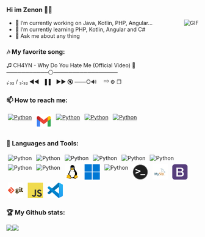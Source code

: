 ### Hi im Zenon 👋👋
<img align="right" alt="GIF" src="https://raw.githubusercontent.com/rahul-jha98/rahul-jha98/main/techstack.gif" style="max-width: 100%; display: inline-block; height: 340px;" data-target="animated-image.originalImage">
<ul>
 <li> 🔭 I’m currently working on Java, Kotlin, PHP, Angular...</li>
<li> 🌱 I’m currently learning  PHP, Kotlin, Angular and C#</li>
<li> 💬 Ask me about any thing</li>
</ul>

### 🎶 My favorite song:
♫ CH4YN - Why Do You Hate Me (Official Video) 🎥 <br>
───────────⚪───────────────── <br>
₁:₃₂ / ₃:₃₂ ◄◄⠀▐▐ ⠀►► 🔇 ───○🔊 　ᴴᴰ ⚙ ❐

### 📫 How to reach me:
<p>
 <a href="https://www.linkedin.com/in/zenonrodrigo" target="_blank" rel="noopener noreferrer"> <img src="https://upload.wikimedia.org/wikipedia/commons/c/ca/LinkedIn_logo_initials.png" alt="Python" height="40" style="vertical-align:top; margin:4px"></a>
 <a href="mailto:zenropru@gmail.com"> <img src="https://raw.githubusercontent.com/github/explore/8f19e4dbbf13418dc1b1d58bb265953553c15a46/topics/gmail/gmail.png" alt="Python" height="40" style="vertical-align:top; margin:4px"></a>
  <a href="https://www.instagram.com/zinoni1" target="_blank" rel="noopener noreferrer"> <img src="https://raw.githubusercontent.com/bablubambal/All_logo_and_pictures/7c0ac2ceb9f9d24992ec393d11fa7337d2f92466/social%20icons/instagram.svg" alt="Python" height="40" style="vertical-align:top; margin:4px"></a>
  <a href="https://open.spotify.com/user/50rb92fmlfj32sszv48x8yka4" target="_blank" rel="noopener noreferrer"> <img src="https://raw.githubusercontent.com/bablubambal/All_logo_and_pictures/7c0ac2ceb9f9d24992ec393d11fa7337d2f92466/social%20icons/spotify.svg" alt="Python" height="40" style="vertical-align:top; margin:4px"></a>
   <a href="https://twitter.com/1Zinoni" target="_blank" rel="noopener noreferrer"> <img src="https://raw.githubusercontent.com/bablubambal/All_logo_and_pictures/7c0ac2ceb9f9d24992ec393d11fa7337d2f92466/social%20icons/twitter.svg" alt="Python" height="40" style="vertical-align:top; margin:4px"></a>
  
</p>

### 🧰 Languages and Tools:

<p >

<img src="https://raw.githubusercontent.com/bablubambal/All_logo_and_pictures/1ac69ce5fbc389725f16f989fa53c62d6e1b4883/programming%20languages/java.svg" alt="Python" height="40" style="vertical-align:top; margin:4px">
<img src="https://raw.githubusercontent.com/bablubambal/All_logo_and_pictures/1ac69ce5fbc389725f16f989fa53c62d6e1b4883/social%20icons/html5.svg" alt="Python" height="40" style="vertical-align:top; margin:4px">
<img src="https://raw.githubusercontent.com/bablubambal/All_logo_and_pictures/1ac69ce5fbc389725f16f989fa53c62d6e1b4883/social%20icons/php.svg" alt="Python" height="40" style="vertical-align:top; margin:4px">
<img src="https://raw.githubusercontent.com/bablubambal/All_logo_and_pictures/7c0ac2ceb9f9d24992ec393d11fa7337d2f92466/programming%20languages/c%23.svg" alt="Python" height="40" style="vertical-align:top; margin:4px">
<img src="https://raw.githubusercontent.com/bablubambal/All_logo_and_pictures/7c0ac2ceb9f9d24992ec393d11fa7337d2f92466/programming%20languages/kotlin.svg" alt="Python" height="40" style="vertical-align:top; margin:4px">
<img src="https://raw.githubusercontent.com/bablubambal/All_logo_and_pictures/7c0ac2ceb9f9d24992ec393d11fa7337d2f92466/others/css.svg" alt="Python" height="40" style="vertical-align:top; margin:4px">
<img src="https://raw.githubusercontent.com/bablubambal/All_logo_and_pictures/7c0ac2ceb9f9d24992ec393d11fa7337d2f92466/ides/android-studio.svg" alt="Python" height="40" style="vertical-align:top; margin:4px">
<img src="https://raw.githubusercontent.com/bablubambal/All_logo_and_pictures/7c0ac2ceb9f9d24992ec393d11fa7337d2f92466/frameworks/laravel.svg" alt="Python" height="40" style="vertical-align:top; margin:4px">  
<img src="https://raw.githubusercontent.com/github/explore/80688e429a7d4ef2fca1e82350fe8e3517d3494d/topics/linux/linux.png" alt="Python" height="40" style="vertical-align:top; margin:4px">
  <img src="https://raw.githubusercontent.com/github/explore/80688e429a7d4ef2fca1e82350fe8e3517d3494d/topics/windows/windows.png" alt="Python" height="40" style="vertical-align:top; margin:4px">
  <img src="https://camo.githubusercontent.com/d20181791a7d3716b202e8c3549c20cd5d435bb6bbb2556fbcf99f7841f48d5e/68747470733a2f2f63646e2d69636f6e732d706e672e666c617469636f6e2e636f6d2f3531322f353936382f353936383836362e706e67" alt="Python" height="40" style="vertical-align:top; margin:4px">
<img src="https://raw.githubusercontent.com/github/explore/80688e429a7d4ef2fca1e82350fe8e3517d3494d/topics/terminal/terminal.png" alt="Javascript" height="40" style="vertical-align:top; margin:4px">
  <img src="https://raw.githubusercontent.com/github/explore/80688e429a7d4ef2fca1e82350fe8e3517d3494d/topics/mysql/mysql.png" alt="Javascript" height="40" style="vertical-align:top; margin:4px">
  <img src="https://raw.githubusercontent.com/github/explore/80688e429a7d4ef2fca1e82350fe8e3517d3494d/topics/bootstrap/bootstrap.png" alt="Javascript" height="40" style="vertical-align:top; margin:4px">
  <img src="https://raw.githubusercontent.com/github/explore/80688e429a7d4ef2fca1e82350fe8e3517d3494d/topics/git/git.png" alt="Javascript" height="40" style="vertical-align:top; margin:4px">
<img src="https://raw.githubusercontent.com/github/explore/80688e429a7d4ef2fca1e82350fe8e3517d3494d/topics/javascript/javascript.png" alt="Javascript" height="40" style="vertical-align:top; margin:4px">
<img src="https://raw.githubusercontent.com/github/explore/80688e429a7d4ef2fca1e82350fe8e3517d3494d/topics/visual-studio-code/visual-studio-code.png" alt="VS Code" height="40" style="vertical-align:top; margin:4px">
</p>

### 🏆 My Github stats:
<a href="https://github-readme-stats.vercel.app/api?username=zinoni1&amp;theme=tokyonight" rel="nofollow">
  <img align="left" src="https://github-readme-stats.vercel.app/api?username=zinoni1&amp;theme=tokyonight" data-canonical-src="https://github-readme-stats.vercel.app/api?username=zinoni1&amp;count_private=true&amp;show_icons=true&amp;theme=tokyonight" style="max-width: 100%;">
</a>
<img height=200 src="https://github-readme-stats.vercel.app/api/top-langs/?username=zinoni1&layout=donut" />

</table>

